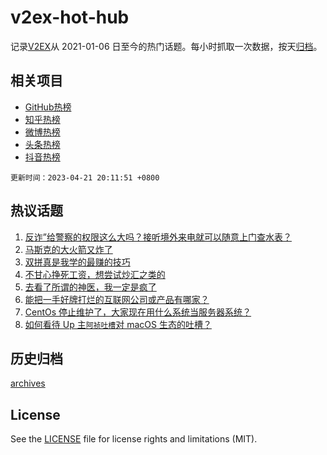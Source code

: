 # v2ex-hot-hub

 记录[V2EX](https://www.v2ex.com/)从 2021-01-06 日至今的热门话题。每小时抓取一次数据，按天[归档](archives)。
 
 ## 相关项目

- [GitHub热榜](https://github.com/lonnyzhang423/github-hot-hub)
- [知乎热榜](https://github.com/lonnyzhang423/zhihu-hot-hub)
- [微博热榜](https://github.com/lonnyzhang423/weibo-hot-hub)
- [头条热榜](https://github.com/lonnyzhang423/toutiao-hot-hub)
- [抖音热榜](https://github.com/lonnyzhang423/douyin-hot-hub)


 `更新时间：2023-04-21 20:11:51 +0800`

## 热议话题

1. [反诈”给警察的权限这么大吗？接听境外来电就可以随意上门查水表？](https://www.v2ex.com/t/934314)
1. [马斯克的大火箭又炸了](https://www.v2ex.com/t/934155)
1. [双拼真是我学的最赚的技巧](https://www.v2ex.com/t/934298)
1. [不甘心挣死工资，想尝试炒汇之类的](https://www.v2ex.com/t/934228)
1. [去看了所谓的神医，我一定是疯了](https://www.v2ex.com/t/934323)
1. [能把一手好牌打烂的互联网公司或产品有哪家？](https://www.v2ex.com/t/934248)
1. [CentOs 停止维护了，大家现在用什么系统当服务器系统？](https://www.v2ex.com/t/934262)
1. [如何看待 Up 主`阿祯吐槽`对 macOS 生态的吐槽？](https://www.v2ex.com/t/934199)

## 历史归档

[archives](archives)

## License

See the [LICENSE](LICENSE) file for license rights and limitations (MIT).
